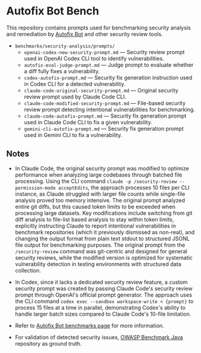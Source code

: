 # Autofix Bot Bench

This repository contains prompts used for benchmarking security analysis and remediation by [Autofix Bot](https://autofix.bot) and other security review tools.

- `benchmarks/security-analysis/prompts/`
  - `openai-codex-new-security-prompt.md` — Security review prompt used in OpenAI Codex CLI tool to identify vulnerabilities.
  - `autofix-eval-judge-prompt.md` — Judge prompt to evaluate whether a diff fully fixes a vulnerability.
  - `codex-autofix-prompt.md` — Security fix generation instruction used in Codex CLI for a detected vulnerability.
  - `claude-code-original-security-prompt.md` — Original security review prompt used by Claude Code CLI.
  - `claude-code-modified-security-prompt.md` — File-based security review prompt detecting intentional vulnerabilities for benchmarking. 
  - `claude-code-autofix-prompt.md` — Security fix generation prompt used in Claude Code CLI to fix a given vulnerability.
  - `gemini-cli-autofix-prompt.md` — Security fix generation prompt used in Gemini CLI to fix a vulnerability.

## Notes

- In Claude Code, the original security prompt was modified to optimize performance when analyzing large codebases through batched file processing. Using the CLI command `claude -p /security-review --permission-mode acceptEdits`, the approach processes 10 files per CLI instance, as Claude struggled with larger file counts while single-file analysis proved too memory intensive. The original prompt analyzed entire git diffs, but this caused token limits to be exceeded when processing large datasets. Key modifications include switching from git diff analysis to file-list based analysis to stay within token limits, explicitly instructing Claude to report intentional vulnerabilities in benchmark repositories (which it previously dismissed as non-real), and changing the output format from plain text stdout to structured JSONL file output for benchmarking purposes. The original prompt from the `/security-review` command was git-centric and designed for general security reviews, while the modified version is optimized for systematic vulnerability detection in testing environments with structured data collection.

- In Codex, since it lacks a dedicated security review feature, a custom security prompt was created by passing Claude Code's security review prompt through OpenAI's official prompt generator. The approach uses the CLI command `codex exec --sandbox workspace-write < {prompt}` to process 15 files at a time in parallel, demonstrating Codex's ability to handle larger batch sizes compared to Claude Code's 10-file limitation.

- Refer to [Autofix Bot benchmarks page](https://autofix.bot/benchmarks) for more information.
- For validation of detected security issues, [OWASP Benchmark Java](https://github.com/OWASP-Benchmark/BenchmarkJava) repository as ground truth.


